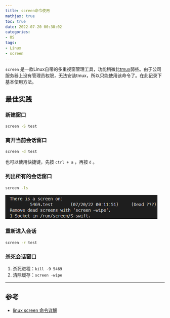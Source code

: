 ```yaml
---
title: screen命令使用
mathjax: true
toc: true
date: 2022-07-20 00:38:02
categories:
- OS
tags:
- Linux
- screen
---
```

`screen` 是一款Linux自带的多重视窗管理工具，功能稍微比[tmux](https://transformerswsz.github.io/2019/09/12/tmux%20-%20%E7%BB%88%E7%AB%AF%E5%A4%8D%E7%94%A8%E5%B7%A5%E5%85%B7/)弱些。由于公司服务器上没有管理员权限，无法安装tmux，所以只能使用该命令了。在此记录下基本使用方法。

<!--more-->

## 最佳实践
### 新建窗口
```bash
screen -S test
```

### 离开当前会话窗口
```bash
screen -d test
```
也可以使用快捷键，先按 `ctrl + a` ，再按 `d` 。

### 列出所有的会话窗口
```bash
screen -ls
```
![ls](./screen命令使用/ls.png)

### 重新进入会话
```bash
screen -r test
```

### 杀死会话窗口
1. 杀死进程：`kill -9 5469`
2. 清除缓存：`screen -wipe`
___
## 参考

- [linux screen 命令详解](https://www.cnblogs.com/mchina/archive/2013/01/30/2880680.html)